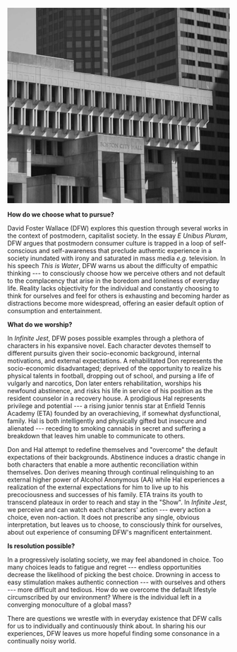 

![Boston City Hall](../assets/images/city-hall.jpg)

**How do we choose what to pursue?**

David Foster Wallace (DFW) explores this question through several works in the context of postmodern, capitalist society. In the essay *E Unibus Pluram*, DFW argues that postmodern consumer culture is trapped in a loop of self-conscious and self-awareness that preclude authentic experience in a society inundated with irony and saturated in mass media *e.g.* television. In his speech *This is Water*, DFW warns us about the difficulty of empathic thinking --- to consciously choose how we perceive others and not default to the complacency that arise in the boredom and loneliness of everyday life. Reality lacks objectivity for the individual and constantly choosing to think for ourselves and feel for others is exhausting and becoming harder as distractions become more widespread, offering an easier default option of consumption and entertainment.

**What do we worship?**

In *Infinite Jest*, DFW poses possible examples through a plethora of characters in his expansive novel. Each character devotes themself to different pursuits given their socio-economic background, internal motivations, and external expectations. A rehabilitated Don represents the socio-economic disadvantaged; deprived of the opportunity to realize his physical talents in football, dropping out of school, and pursing a life of vulgarly and narcotics, Don later enters rehabilitation, worships his newfound abstinence, and risks his life in service of his position as the resident counselor in a recovery house. A prodigious Hal represents privilege and potential --- a rising junior tennis star at Enfield Tennis Academy (ETA) founded by an overachieving, if somewhat dysfunctional, family. Hal is both intelligently and physically gifted but insecure and alienated --- receding to smoking cannabis in secret and suffering a breakdown that leaves him unable to communicate to others.

Don and Hal attempt to redefine themselves and "overcome" the default expectations of their backgrounds. Abstinence induces a drastic change in both characters that enable a more authentic reconciliation within themselves. Don derives meaning through continual relinquishing to an external higher power of Alcohol Anonymous (AA) while Hal experiences a realization of the external expectations for him to live up to his precociousness and successes of his family. ETA trains its youth to transcend plateaux in order to reach and stay in the "Show". In *Infinite Jest*, we perceive and can watch each characters' action --- every action a choice, even non-action. It does not prescribe any single, obvious interpretation, but leaves us to choose, to consciously think for ourselves, about out experience of consuming DFW's magnificent entertainment.

**Is resolution possible?**

In a progressively isolating society, we may feel abandoned in choice. Too many choices leads to fatigue and regret --- endless opportunities decrease the likelihood of picking the best choice. Drowning in access to easy stimulation makes authentic connection --- with ourselves and others --- more difficult and tedious. How do we overcome the default lifestyle circumscribed by our environment? Where is the individual left in a converging monoculture of a global mass? 

There are questions we wrestle with in everyday existence that DFW calls for us to individually and continuously think about. In sharing his our experiences, DFW leaves us more hopeful finding some consonance in a continually noisy world.
